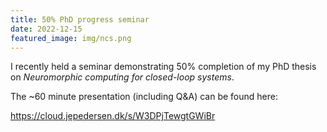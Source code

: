 ```yaml
---
title: 50% PhD progress seminar
date: 2022-12-15
featured_image: img/ncs.png
---
```


I recently held a seminar demonstrating 50% completion of my PhD thesis on <i>Neuromorphic computing for closed-loop systems</i>.

The ~60 minute presentation (including Q&A) can be found here:

<a href="https://cloud.jepedersen.dk/s/W3DPjTewgtGWiBr">https://cloud.jepedersen.dk/s/W3DPjTewgtGWiBr</a>
